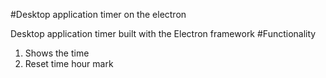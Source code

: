 #Desktop application timer on the electron

Desktop application timer built with the Electron framework
#Functionality
1. Shows the time
2. Reset time hour mark
